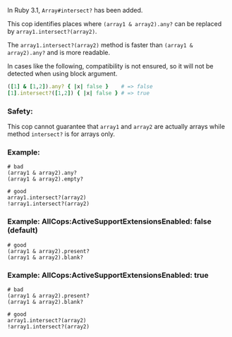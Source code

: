 In Ruby 3.1, `Array#intersect?` has been added.

This cop identifies places where `(array1 & array2).any?`
can be replaced by `array1.intersect?(array2)`.

The `array1.intersect?(array2)` method is faster than
`(array1 & array2).any?` and is more readable.

In cases like the following, compatibility is not ensured,
so it will not be detected when using block argument.

```ruby
([1] & [1,2]).any? { |x| false }    # => false
[1].intersect?([1,2]) { |x| false } # => true
```

### Safety:

This cop cannot guarantee that `array1` and `array2` are
actually arrays while method `intersect?` is for arrays only.

### Example:
    # bad
    (array1 & array2).any?
    (array1 & array2).empty?

    # good
    array1.intersect?(array2)
    !array1.intersect?(array2)

### Example: AllCops:ActiveSupportExtensionsEnabled: false (default)
    # good
    (array1 & array2).present?
    (array1 & array2).blank?

### Example: AllCops:ActiveSupportExtensionsEnabled: true
    # bad
    (array1 & array2).present?
    (array1 & array2).blank?

    # good
    array1.intersect?(array2)
    !array1.intersect?(array2)